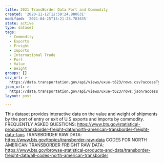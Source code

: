 ```yaml
---
title: 2021 TransBorder Data Port and Commodity
created: '2020-11-12T12:59:24.880631'
modified: '2021-04-25T13:21:23.783635'
state: active
type: dataset
tags:
  - Commodity
  - Exports
  - Freight
  - Imports
  - International Trade
  - Port
  - Value
  - Weight
groups: []
csv_url: >-
  https://data.transportation.gov/api/views/uxue-t623/rows.csv?accessType=DOWNLOAD
json_url: >-
  https://data.transportation.gov/api/views/uxue-t623/rows.json?accessType=DOWNLOAD
layout: post

---
```

This dataset provides interactive data on the value and weight of shipments by the port of entry or exit of U.S exports and imports by commodity.  FREQUENTLY ASKED QUESTIONS: https://www.bts.gov/statistical-products/transborder-freight-data/north-american-transborder-freight-data-faqs TRANSBORDER RAW DATA: https://www.bts.gov/topics/transborder-raw-data CODES FOR NORTH AMERICAN TRANSBORDER FREIGHT RAW DATA: https://www.bts.gov/browse-statistical-products-and-data/transborder-freight-data/all-codes-north-american-transborder
